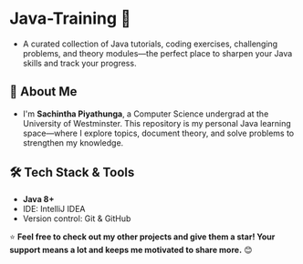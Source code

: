 # Java-Training 🚀

- A curated collection of Java tutorials, coding exercises, challenging problems, and theory modules—the perfect place to sharpen your Java skills and track your progress.

## 🎯 About Me

- I'm **Sachintha Piyathunga**, a Computer Science undergrad at the University of Westminster. This repository is my personal Java learning space—where I explore topics, document theory, and solve problems to strengthen my knowledge.

## 🛠 Tech Stack & Tools

- **Java 8+**
- IDE: IntelliJ IDEA 
- Version control: Git & GitHub

⭐ **Feel free to check out my other projects and give them a star! Your support means a lot and keeps me motivated to share more.** 😊  
